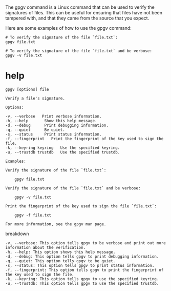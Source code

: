 # 

The gpgv command is a Linux command that can be used to verify the signatures of files. This can be useful for ensuring that files have not been tampered with, and that they came from the source that you expect.

Here are some examples of how to use the gpgv command:

```
# To verify the signature of the file `file.txt`:
gpgv file.txt

# To verify the signature of the file `file.txt` and be verbose:
gpgv -v file.txt
```

# help 

```
gpgv [options] file

Verify a file's signature.

Options:

-v, --verbose   Print verbose information.
-h, --help       Show this help message.
-d, --debug      Print debugging information.
-q, --quiet      Be quiet.
-s, --status     Print status information.
-f, --fingerprint   Print the fingerprint of the key used to sign the file.
-k, --keyring keyring   Use the specified keyring.
-u, --trustdb trustdb   Use the specified trustdb.

Examples:

Verify the signature of the file `file.txt`:

    gpgv file.txt

Verify the signature of the file `file.txt` and be verbose:

    gpgv -v file.txt

Print the fingerprint of the key used to sign the file `file.txt`:

    gpgv -f file.txt

For more information, see the gpgv man page.
```
breakdown

```
-v, --verbose: This option tells gpgv to be verbose and print out more information about the verification.
-h, --help: This option shows this help message.
-d, --debug: This option tells gpgv to print debugging information.
-q, --quiet: This option tells gpgv to be quiet.
-s, --status: This option tells gpgv to print status information.
-f, --fingerprint: This option tells gpgv to print the fingerprint of the key used to sign the file.
-k, --keyring: This option tells gpgv to use the specified keyring.
-u, --trustdb: This option tells gpgv to use the specified trustdb.
```

